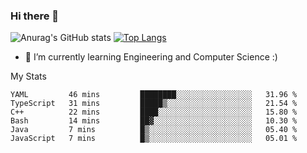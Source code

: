 ### Hi there 👋

![Anurag's GitHub stats](https://github-readme-stats.vercel.app/api?username=MatteoIorio11&show_icons=true&theme=dark) 
[![Top Langs](https://github-readme-stats.vercel.app/api/top-langs/?username=MatteoIorio11&theme=dark)](https://github.com/MatteoIorio11/github-readme-stats)

- 🌱 I’m currently learning Engineering and Computer Science :)

<!--
**MatteoIorio11/MatteoIorio11** is a ✨ _special_ ✨ repository because its `README.md` (this file) appears on your GitHub profile.

Here are some ideas to get you started:

- 🔭 I’m currently working on ...
- 🌱 I’m currently learning ...
- 👯 I’m looking to collaborate on ...
- 🤔 I’m looking for help with ...
- 💬 Ask me about ...
- 📫 How to reach me: ...
- 😄 Pronouns: ...
- ⚡ Fun fact: ...
-->
My Stats
<!--START_SECTION:waka-->

```text
YAML         46 mins         ████████░░░░░░░░░░░░░░░░░   31.96 %
TypeScript   31 mins         █████▒░░░░░░░░░░░░░░░░░░░   21.54 %
C++          22 mins         ████░░░░░░░░░░░░░░░░░░░░░   15.80 %
Bash         14 mins         ██▓░░░░░░░░░░░░░░░░░░░░░░   10.30 %
Java         7 mins          █▒░░░░░░░░░░░░░░░░░░░░░░░   05.40 %
JavaScript   7 mins          █▒░░░░░░░░░░░░░░░░░░░░░░░   05.01 %
```

<!--END_SECTION:waka-->
